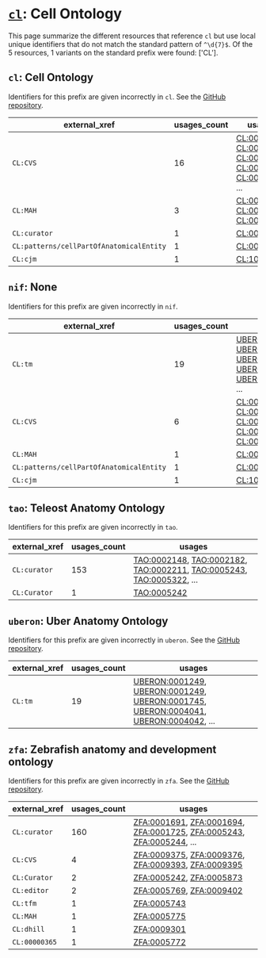 # [`cl`](https://bioregistry.io/cl): Cell Ontology

This page summarize the different resources that reference `cl`
but use local unique identifiers that do not match the standard pattern of
`^\d{7}$`. Of the 5 resources,
1 variants on the standard prefix were found: ['CL'].

## `cl`: Cell Ontology

Identifiers for this prefix are given incorrectly in `cl`. See the [GitHub repository](https://github.com/obophenotype/cell-ontology).

| external_xref                            |   usages_count | usages                                                                                                                                                                                                                                                                                           |
|------------------------------------------|----------------|--------------------------------------------------------------------------------------------------------------------------------------------------------------------------------------------------------------------------------------------------------------------------------------------------|
| `CL:CVS`                                 |             16 | [CL:0000212](http://purl.obolibrary.org/obo/CL_0000212), [CL:0005000](http://purl.obolibrary.org/obo/CL_0005000), [CL:0005001](http://purl.obolibrary.org/obo/CL_0005001), [CL:0005002](http://purl.obolibrary.org/obo/CL_0005002), [CL:0005003](http://purl.obolibrary.org/obo/CL_0005003), ... |
| `CL:MAH`                                 |              3 | [CL:0007007](http://purl.obolibrary.org/obo/CL_0007007), [CL:0007008](http://purl.obolibrary.org/obo/CL_0007008), [CL:0007011](http://purl.obolibrary.org/obo/CL_0007011)                                                                                                                        |
| `CL:curator`                             |              1 | [CL:0005018](http://purl.obolibrary.org/obo/CL_0005018)                                                                                                                                                                                                                                          |
| `CL:patterns/cellPartOfAnatomicalEntity` |              1 | [CL:0011030](http://purl.obolibrary.org/obo/CL_0011030)                                                                                                                                                                                                                                          |
| `CL:cjm`                                 |              1 | [CL:1000742](http://purl.obolibrary.org/obo/CL_1000742)                                                                                                                                                                                                                                          |

## `nif`: None

Identifiers for this prefix are given incorrectly in `nif`.

| external_xref                            |   usages_count | usages                                                                                                                                                                                                                                                                                                                                   |
|------------------------------------------|----------------|------------------------------------------------------------------------------------------------------------------------------------------------------------------------------------------------------------------------------------------------------------------------------------------------------------------------------------------|
| `CL:tm`                                  |             19 | [UBERON:0001249](http://purl.obolibrary.org/obo/UBERON_0001249), [UBERON:0001249](http://purl.obolibrary.org/obo/UBERON_0001249), [UBERON:0001745](http://purl.obolibrary.org/obo/UBERON_0001745), [UBERON:0004041](http://purl.obolibrary.org/obo/UBERON_0004041), [UBERON:0004042](http://purl.obolibrary.org/obo/UBERON_0004042), ... |
| `CL:CVS`                                 |              6 | [CL:0005000](http://purl.obolibrary.org/obo/CL_0005000), [CL:0005009](http://purl.obolibrary.org/obo/CL_0005009), [CL:0005012](http://purl.obolibrary.org/obo/CL_0005012), [CL:0005014](http://purl.obolibrary.org/obo/CL_0005014), [CL:0005020](http://purl.obolibrary.org/obo/CL_0005020), ...                                         |
| `CL:MAH`                                 |              1 | [CL:0007011](http://purl.obolibrary.org/obo/CL_0007011)                                                                                                                                                                                                                                                                                  |
| `CL:patterns/cellPartOfAnatomicalEntity` |              1 | [CL:0011030](http://purl.obolibrary.org/obo/CL_0011030)                                                                                                                                                                                                                                                                                  |
| `CL:cjm`                                 |              1 | [CL:1000742](http://purl.obolibrary.org/obo/CL_1000742)                                                                                                                                                                                                                                                                                  |

## `tao`: Teleost Anatomy Ontology

Identifiers for this prefix are given incorrectly in `tao`.

| external_xref   |   usages_count | usages                                                                                                                                                                                                                                                                                                     |
|-----------------|----------------|------------------------------------------------------------------------------------------------------------------------------------------------------------------------------------------------------------------------------------------------------------------------------------------------------------|
| `CL:curator`    |            153 | [TAO:0002148](http://purl.obolibrary.org/obo/TAO_0002148), [TAO:0002182](http://purl.obolibrary.org/obo/TAO_0002182), [TAO:0002211](http://purl.obolibrary.org/obo/TAO_0002211), [TAO:0005243](http://purl.obolibrary.org/obo/TAO_0005243), [TAO:0005322](http://purl.obolibrary.org/obo/TAO_0005322), ... |
| `CL:Curator`    |              1 | [TAO:0005242](http://purl.obolibrary.org/obo/TAO_0005242)                                                                                                                                                                                                                                                  |

## `uberon`: Uber Anatomy Ontology

Identifiers for this prefix are given incorrectly in `uberon`. See the [GitHub repository](https://github.com/obophenotype/uberon).

| external_xref   |   usages_count | usages                                                                                                                                                                                                                                                                                                                                   |
|-----------------|----------------|------------------------------------------------------------------------------------------------------------------------------------------------------------------------------------------------------------------------------------------------------------------------------------------------------------------------------------------|
| `CL:tm`         |             19 | [UBERON:0001249](http://purl.obolibrary.org/obo/UBERON_0001249), [UBERON:0001249](http://purl.obolibrary.org/obo/UBERON_0001249), [UBERON:0001745](http://purl.obolibrary.org/obo/UBERON_0001745), [UBERON:0004041](http://purl.obolibrary.org/obo/UBERON_0004041), [UBERON:0004042](http://purl.obolibrary.org/obo/UBERON_0004042), ... |

## `zfa`: Zebrafish anatomy and development ontology

Identifiers for this prefix are given incorrectly in `zfa`. See the [GitHub repository](https://github.com/cerivs/zebrafish-anatomical-ontology).

| external_xref   |   usages_count | usages                                                                                                                                                                                                                                                                                                     |
|-----------------|----------------|------------------------------------------------------------------------------------------------------------------------------------------------------------------------------------------------------------------------------------------------------------------------------------------------------------|
| `CL:curator`    |            160 | [ZFA:0001691](http://purl.obolibrary.org/obo/ZFA_0001691), [ZFA:0001694](http://purl.obolibrary.org/obo/ZFA_0001694), [ZFA:0001725](http://purl.obolibrary.org/obo/ZFA_0001725), [ZFA:0005243](http://purl.obolibrary.org/obo/ZFA_0005243), [ZFA:0005244](http://purl.obolibrary.org/obo/ZFA_0005244), ... |
| `CL:CVS`        |              4 | [ZFA:0009375](http://purl.obolibrary.org/obo/ZFA_0009375), [ZFA:0009376](http://purl.obolibrary.org/obo/ZFA_0009376), [ZFA:0009393](http://purl.obolibrary.org/obo/ZFA_0009393), [ZFA:0009395](http://purl.obolibrary.org/obo/ZFA_0009395)                                                                 |
| `CL:Curator`    |              2 | [ZFA:0005242](http://purl.obolibrary.org/obo/ZFA_0005242), [ZFA:0005873](http://purl.obolibrary.org/obo/ZFA_0005873)                                                                                                                                                                                       |
| `CL:editor`     |              2 | [ZFA:0005769](http://purl.obolibrary.org/obo/ZFA_0005769), [ZFA:0009402](http://purl.obolibrary.org/obo/ZFA_0009402)                                                                                                                                                                                       |
| `CL:tfm`        |              1 | [ZFA:0005743](http://purl.obolibrary.org/obo/ZFA_0005743)                                                                                                                                                                                                                                                  |
| `CL:MAH`        |              1 | [ZFA:0005775](http://purl.obolibrary.org/obo/ZFA_0005775)                                                                                                                                                                                                                                                  |
| `CL:dhill`      |              1 | [ZFA:0009301](http://purl.obolibrary.org/obo/ZFA_0009301)                                                                                                                                                                                                                                                  |
| `CL:00000365`   |              1 | [ZFA:0005772](http://purl.obolibrary.org/obo/ZFA_0005772)                                                                                                                                                                                                                                                  |

